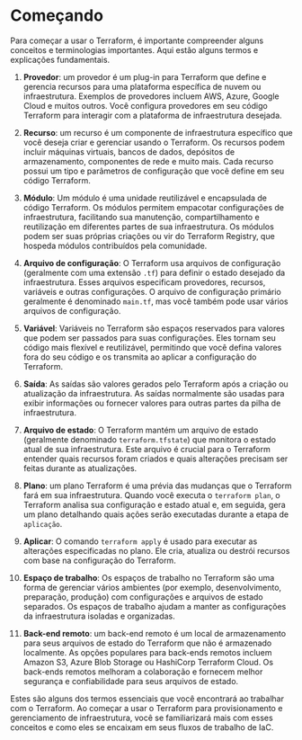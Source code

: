 # Começando

Para começar a usar o Terraform, é importante compreender alguns conceitos e terminologias importantes. Aqui estão alguns termos e explicações fundamentais.

1. **Provedor**: um provedor é um plug-in para Terraform que define e gerencia recursos para uma plataforma específica de nuvem ou infraestrutura.
Exemplos de provedores incluem AWS, Azure, Google Cloud e muitos outros.
Você configura provedores em seu código Terraform para interagir com a plataforma de infraestrutura desejada.

2. **Recurso**: um recurso é um componente de infraestrutura específico que você deseja criar e gerenciar usando o Terraform. Os recursos podem incluir máquinas virtuais, bancos de dados, depósitos de armazenamento, componentes de rede e muito mais. Cada recurso possui um tipo e parâmetros de configuração que você define em seu código Terraform.

3. **Módulo**: Um módulo é uma unidade reutilizável e encapsulada de código Terraform. Os módulos permitem empacotar configurações de infraestrutura, facilitando sua manutenção, compartilhamento e reutilização em diferentes partes de sua infraestrutura. Os módulos podem ser suas próprias criações ou vir do Terraform Registry, que hospeda módulos contribuídos pela comunidade.

4. **Arquivo de configuração**: O Terraform usa arquivos de configuração (geralmente com uma extensão `.tf`) para definir o estado desejado da infraestrutura. Esses arquivos especificam provedores, recursos, variáveis e outras configurações. O arquivo de configuração primário geralmente é denominado `main.tf`, mas você também pode usar vários arquivos de configuração.

5. **Variável**: Variáveis no Terraform são espaços reservados para valores que podem ser passados para suas configurações. Eles tornam seu código mais flexível e reutilizável, permitindo que você defina valores fora do seu código e os transmita ao aplicar a configuração do Terraform.

6. **Saída**: As saídas são valores gerados pelo Terraform após a criação ou atualização da infraestrutura. As saídas normalmente são usadas para exibir informações ou fornecer valores para outras partes da pilha de infraestrutura.

7. **Arquivo de estado**: O Terraform mantém um arquivo de estado (geralmente denominado `terraform.tfstate`) que monitora o estado atual de sua infraestrutura. Este arquivo é crucial para o Terraform entender quais recursos foram criados e quais alterações precisam ser feitas durante as atualizações.

8. **Plano**: um plano Terraform é uma prévia das mudanças que o Terraform fará em sua infraestrutura. Quando você executa o `terraform plan`, o Terraform analisa sua configuração e estado atual e, em seguida, gera um plano detalhando quais ações serão executadas durante a etapa de `aplicação`.

9. **Aplicar**: O comando `terraform apply` é usado para executar as alterações especificadas no plano. Ele cria, atualiza ou destrói recursos com base na configuração do Terraform.

10. **Espaço de trabalho**: Os espaços de trabalho no Terraform são uma forma de gerenciar vários ambientes (por exemplo, desenvolvimento, preparação, produção) com configurações e arquivos de estado separados. Os espaços de trabalho ajudam a manter as configurações da infraestrutura isoladas e organizadas.

11. **Back-end remoto**: um back-end remoto é um local de armazenamento para seus arquivos de estado do Terraform que não é armazenado localmente. As opções populares para back-ends remotos incluem Amazon S3, Azure Blob Storage ou HashiCorp Terraform Cloud. Os back-ends remotos melhoram a colaboração e fornecem melhor segurança e confiabilidade para seus arquivos de estado.

Estes são alguns dos termos essenciais que você encontrará ao trabalhar com o Terraform. Ao começar a usar o Terraform para provisionamento e gerenciamento de infraestrutura, você se familiarizará mais com esses conceitos e como eles se encaixam em seus fluxos de trabalho de IaC.